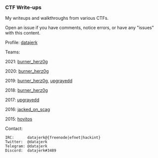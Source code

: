 ### CTF Write-ups

My writeups and walkthroughs from various CTFs.

Open an issue if you have comments, notice errors, or have any "issues" with this content.

Profile: [datajerk](https://ctftime.org/user/63000)

Teams: 

2021: [burner_herz0g](https://ctftime.org/team/63292)

2020: [burner_herz0g](https://ctftime.org/team/63292)

2019: [burner_herz0g](https://ctftime.org/team/63292), [upgrayedd](https://ctftime.org/team/84916)

2018: [burner_herz0g](https://ctftime.org/team/63292)

2017: [upgrayedd](https://ctftime.org/team/84916)

2016: [jacked\_on\_scag](https://ctftime.org/team/27642)

2015: [hovitos](https://ctftime.org/team/17013)

Contact:

```
IRC:      datajerk@{freenode|efnet|hackint}
Twitter:  @datajerk
Telegram: @datajerk
Discord:  datajerk#3489
```
